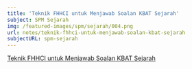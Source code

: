 ```yaml
---
title: 'Teknik FHHCI untuk Menjawab Soalan KBAT Sejarah'
subject: SPM Sejarah
img: /featured-images/spm/sejarah/004.png
url: notes/teknik-fhhci-untuk-menjawab-soalan-kbat-sejarah
subjectURL: spm-sejarah
---
```


<a class="open-note" href="/notes/spm/sejarah/Teknik FHHCI Untuk Menjawab Soalan KBAT Sejarah.pdf" target="_blank">Teknik FHHCI untuk Menjawab Soalan KBAT Sejarah</a>